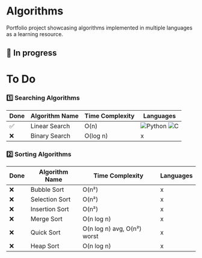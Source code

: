 # Algorithms
Portfolio project showcasing algorithms implemented in multiple languages as a learning resource.

## 🚧 **In progress**

# To Do

### 1️⃣ Searching Algorithms

| Done | Algorithm Name | Time Complexity | Languages |
|-------------|----------------|-----------------|-----------|
| ✅          | Linear Search  | O(n)            | ![Python](https://img.shields.io/badge/Python-black?style=for-the-badge&logo=Python&logoColor=white&labelColor=darkgreen&color=darkgreen) ![C](https://img.shields.io/badge/C-black?style=for-the-badge&logo=C&logoColor=white&labelColor=darkblue&color=darkblue)  |
| ❌          | Binary Search  | O(log n)        | x         |

### 2️⃣ Sorting Algorithms

| Done | Algorithm Name  | Time Complexity | Languages |
|-------------|-----------------|-----------------|-----------|
| ❌          | Bubble Sort     | O(n²)           | x         |
| ❌          | Selection Sort  | O(n²)           | x         |
| ❌          | Insertion Sort  | O(n²)           | x         |
| ❌          | Merge Sort      | O(n log n)      | x         |
| ❌          | Quick Sort      | O(n log n) avg, O(n²) worst | x |
| ❌          | Heap Sort       | O(n log n)      | x         |


